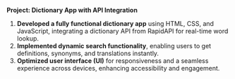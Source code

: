**Project: Dictionary App with API Integration**
1. **Developed a fully functional dictionary app** using HTML, CSS, and JavaScript, integrating a dictionary API from RapidAPI for real-time word lookup.
2. **Implemented dynamic search functionality**, enabling users to get definitions, synonyms, and translations instantly.
3. **Optimized user interface (UI)** for responsiveness and a seamless experience across devices, enhancing accessibility and engagement.
